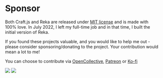 # Sponsor

Both Craft.js and Reka are released under [MIT license](https://github.com/prevwong/reka.js/blob/main/LICENSE) and is made with 100% love. In July 2022, I left my full-time job and in that time, I built the initial version of Reka.

If you found these projects valuable, and you would like to help me out - please consider sponsoring/donating to the project. Your contribution would mean a lot to me!

You can choose to contribute via [OpenCollective](https://opencollective.com/craftjs), [Patreon](patreon.com/imprev) or [Ko-fi](https://ko-fi.com/prevwong)

<img src="https://opencollective.com/craftjs/sponsors.svg?width=890">
<img src="https://opencollective.com/craftjs/backers.svg?width=890">
